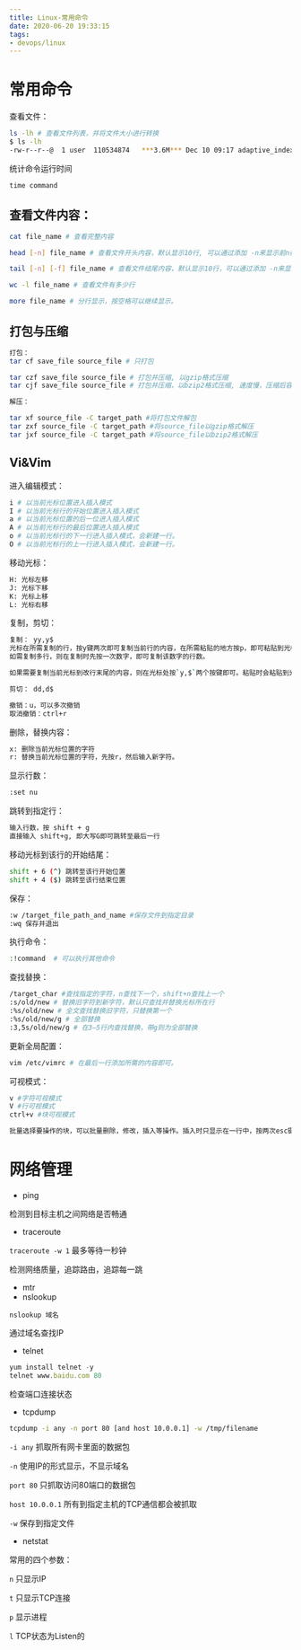 ```yaml
---
title: Linux-常用命令
date: 2020-06-20 19:33:15
tags: 
- devops/linux
---
```


# 常用命令

查看文件：

```bash
ls -lh # 查看文件列表，并将文件大小进行转换
$ ls -lh
-rw-r--r--@  1 user  110534874   ***3.6M*** Dec 10 09:17 adaptive_index_granularity.pdf
```

统计命令运行时间

`time command`

## 查看文件内容：

```bash
cat file_name # 查看完整内容

head [-n] file_name # 查看文件开头内容，默认显示10行, 可以通过添加 -n来显示前n行

tail [-n] [-f] file_name # 查看文件结尾内容，默认显示10行，可以通过添加 -n来显示后n行。添加-f可以实时显示文件变动

wc -l file_name # 查看文件有多少行

more file_name # 分行显示，按空格可以继续显示。
```

## 打包与压缩

```bash
打包：
tar cf save_file source_file # 只打包

tar czf save_file source_file # 打包并压缩, 以gzip格式压缩
tar cjf save_file source_file # 打包并压缩，以bzip2格式压缩, 速度慢，压缩后容量更小

解压：

tar xf source_file -C target_path #将打包文件解包
tar zxf source_file -C target_path #将source_file以gzip格式解压
tar jxf source_file -C target_path #将source_file以bzip2格式解压
```

## Vi&Vim

进入编辑模式：

```bash
i # 以当前光标位置进入插入模式  
I # 以当前光标行的开始位置进入插入模式
a # 以当前光标位置的后一位进入插入模式
A # 以当前光标行的最后位置进入插入模式
o # 以当前光标行的下一行进入插入模式，会新建一行。 
O # 以当前光标行的上一行进入插入模式，会新建一行。
```

移动光标：

```bash
H: 光标左移
J: 光标下移
K: 光标上移
L: 光标右移
```

复制，剪切：

```bash
复制： yy,y$
光标在所需复制的行，按y键两次即可复制当前行的内容，在所需粘贴的地方按p，即可粘贴到光标所在的下一行。可以多次粘贴。
如需复制多行，则在复制时先按一次数字，即可复制该数字的行数。

如果需要复制当前光标到改行末尾的内容，则在光标处按`y,$`两个按键即可。粘贴时会粘贴到光标所在位置的后一个位置

剪切： dd,d$

撤销：u，可以多次撤销
取消撤销：ctrl+r
```

删除，替换内容：

```bash
x: 删除当前光标位置的字符
r: 替换当前光标位置的字符，先按r，然后输入新字符。
```

显示行数：

```bash
:set nu
```

跳转到指定行：

```bash
输入行数，按 shift + g
直接输入 shift+g, 即大写G即可跳转至最后一行
```

移动光标到该行的开始结尾：

```bash
shift + 6 (^) 跳转至该行开始位置
shift + 4 ($) 跳转至该行结束位置
```

保存：

```bash
:w /target_file_path_and_name #保存文件到指定目录
:wq 保存并退出
```

执行命令：

```bash
:!command  # 可以执行其他命令
```

查找替换：

```bash
/target_char #查找指定的字符，n查找下一个，shift+n查找上一个
:s/old/new # 替换旧字符到新字符，默认只查找并替换光标所在行
:%s/old/new # 全文查找替换旧字符，只替换第一个
:%s/old/new/g # 全部替换
:3,5s/old/new/g # 在3—5行内查找替换，带g则为全部替换
```

更新全局配置：

```bash
vim /etc/vimrc # 在最后一行添加所需的内容即可。
```

可视模式：

```bash
v #字符可视模式
V #行可视模式
ctrl+v #块可视模式

批量选择要操作的块，可以批量删除，修改，插入等操作。插入时只显示在一行中，按两次esc键即可
```

# 网络管理

-   ping

检测到目标主机之间网络是否畅通

-   traceroute

`traceroute -w 1` 最多等待一秒钟

检测网络质量，追踪路由，追踪每一跳

-   mtr
-   nslookup

`nslookup 域名`

通过域名查找IP

-   telnet

```jsx
yum install telnet -y
telnet www.baidu.com 80
```

检查端口连接状态

-   tcpdump

```bash
tcpdump -i any -n port 80 [and host 10.0.0.1] -w /tmp/filename
```

`-i any` 抓取所有网卡里面的数据包

`-n` 使用IP的形式显示，不显示域名

`port 80` 只抓取访问80端口的数据包

`host 10.0.0.1` 所有到指定主机的TCP通信都会被抓取

`-w` 保存到指定文件

-   netstat

常用的四个参数：

`n` 只显示IP

`t` 只显示TCP连接

`p` 显示进程

`l` TCP状态为Listen的